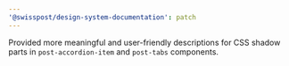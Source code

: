 ```yaml
---
'@swisspost/design-system-documentation': patch
---
```


Provided more meaningful and user-friendly descriptions for CSS shadow parts in `post-accordion-item` and `post-tabs` components.
